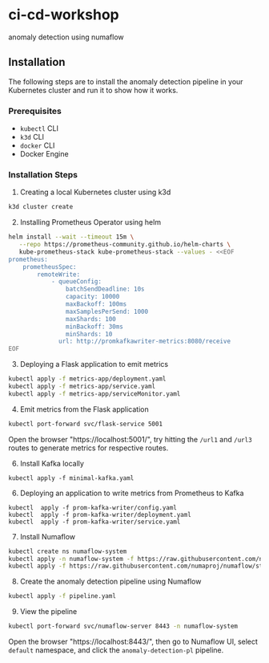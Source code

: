 # ci-cd-workshop
anomaly detection using numaflow

## Installation

The following steps are to install the anomaly detection pipeline in your Kubernetes cluster and run it to show how it works.

### Prerequisites

- `kubectl` CLI
- `k3d` CLI
- `docker` CLI
- Docker Engine

### Installation Steps

1. Creating a local Kubernetes cluster using k3d

```bash
k3d cluster create
```

2. Installing Prometheus Operator using helm

```bash
helm install --wait --timeout 15m \
   --repo https://prometheus-community.github.io/helm-charts \
   kube-prometheus-stack kube-prometheus-stack --values - <<EOF
prometheus:
    prometheusSpec:
        remoteWrite:
            - queueConfig:
                batchSendDeadline: 10s
                capacity: 10000
                maxBackoff: 100ms
                maxSamplesPerSend: 1000
                maxShards: 100
                minBackoff: 30ms
                minShards: 10
              url: http://promkafkawriter-metrics:8080/receive
EOF
```

3. Deploying a Flask application to emit metrics

```bash
kubectl apply -f metrics-app/deployment.yaml
kubectl apply -f metrics-app/service.yaml
kubectl apply -f metrics-app/serviceMonitor.yaml
```

4. Emit metrics from the Flask application

```bash
kubectl port-forward svc/flask-service 5001
```
Open the browser "https://localhost:5001/", try hitting the `/url1` and `/url3` routes to generate metrics for respective routes.


6. Install Kafka locally

```base
kubectl apply -f minimal-kafka.yaml
```

6. Deploying an application to write metrics from Prometheus to Kafka

```base
kubectl  apply -f prom-kafka-writer/config.yaml
kubectl  apply -f prom-kafka-writer/deployment.yaml
kubectl  apply -f prom-kafka-writer/service.yaml
```

7. Install Numaflow

```bash
kubectl create ns numaflow-system
kubectl apply -n numaflow-system -f https://raw.githubusercontent.com/numaproj/numaflow/stable/config/install.yaml
kubectl apply -f https://raw.githubusercontent.com/numaproj/numaflow/stable/examples/0-isbsvc-jetstream.yaml
```

8. Create the anomaly detection pipeline using Numaflow

```bash
kubectl apply -f pipeline.yaml
```

9. View the pipeline

```bash
kubectl port-forward svc/numaflow-server 8443 -n numaflow-system
```

Open the browser "https://localhost:8443/", then go to Numaflow UI, select `default` namespace, and click the `anomaly-detection-pl` pipeline.


